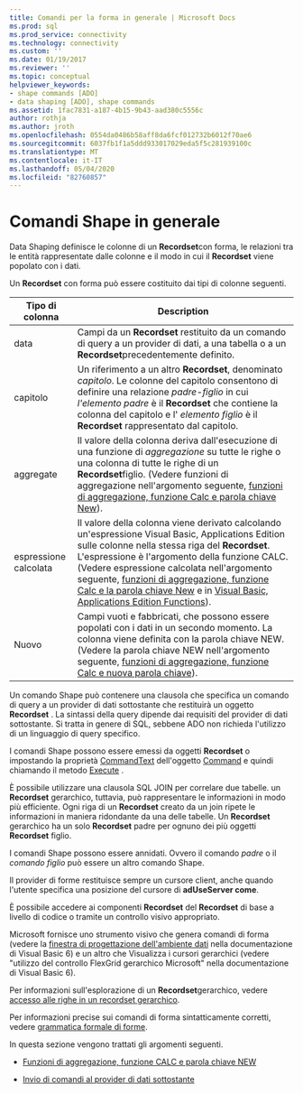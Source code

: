 ```yaml
---
title: Comandi per la forma in generale | Microsoft Docs
ms.prod: sql
ms.prod_service: connectivity
ms.technology: connectivity
ms.custom: ''
ms.date: 01/19/2017
ms.reviewer: ''
ms.topic: conceptual
helpviewer_keywords:
- shape commands [ADO]
- data shaping [ADO], shape commands
ms.assetid: 1fac7831-a187-4b15-9b43-aad380c5556c
author: rothja
ms.author: jroth
ms.openlocfilehash: 0554da0486b58aff8da6fcf012732b6012f70ae6
ms.sourcegitcommit: 6037fb1f1a5ddd933017029eda5f5c281939100c
ms.translationtype: MT
ms.contentlocale: it-IT
ms.lasthandoff: 05/04/2020
ms.locfileid: "82760857"
---
```

# <a name="shape-commands-in-general"></a>Comandi Shape in generale
Data Shaping definisce le colonne di un **Recordset**con forma, le relazioni tra le entità rappresentate dalle colonne e il modo in cui il **Recordset** viene popolato con i dati.  
  
 Un **Recordset** con forma può essere costituito dai tipi di colonne seguenti.  
  
|Tipo di colonna|Description|  
|-----------------|-----------------|  
|data|Campi da un **Recordset** restituito da un comando di query a un provider di dati, a una tabella o a un **Recordset**precedentemente definito.|  
|capitolo|Un riferimento a un altro **Recordset**, denominato *capitolo*. Le colonne del capitolo consentono di definire una relazione *padre-figlio* in cui *l'elemento padre* è il **Recordset** che contiene la colonna del capitolo e l' *elemento figlio* è il **Recordset** rappresentato dal capitolo.|  
|aggregate|Il valore della colonna deriva dall'esecuzione di una funzione di *aggregazione* su tutte le righe o una colonna di tutte le righe di un **Recordset**figlio. (Vedere funzioni di aggregazione nell'argomento seguente, [funzioni di aggregazione, funzione Calc e parola chiave New](../../../ado/guide/data/aggregate-functions-the-calc-function-and-the-new-keyword.md)).|  
|espressione calcolata|Il valore della colonna viene derivato calcolando un'espressione Visual Basic, Applications Edition sulle colonne nella stessa riga del **Recordset**. L'espressione è l'argomento della funzione CALC. (Vedere espressione calcolata nell'argomento seguente, [funzioni di aggregazione, funzione Calc e la parola chiave New](../../../ado/guide/data/aggregate-functions-the-calc-function-and-the-new-keyword.md) e in [Visual Basic, Applications Edition Functions](../../../ado/guide/data/visual-basic-for-applications-functions.md)).|  
|Nuovo|Campi vuoti e fabbricati, che possono essere popolati con i dati in un secondo momento. La colonna viene definita con la parola chiave NEW. (Vedere la parola chiave NEW nell'argomento seguente, [funzioni di aggregazione, funzione Calc e nuova parola chiave](../../../ado/guide/data/aggregate-functions-the-calc-function-and-the-new-keyword.md)).|  
  
 Un comando Shape può contenere una clausola che specifica un comando di query a un provider di dati sottostante che restituirà un oggetto **Recordset** . La sintassi della query dipende dai requisiti del provider di dati sottostante. Si tratta in genere di SQL, sebbene ADO non richieda l'utilizzo di un linguaggio di query specifico.  
  
 I comandi Shape possono essere emessi da oggetti **Recordset** o impostando la proprietà [CommandText](../../../ado/reference/ado-api/commandtext-property-ado.md) dell'oggetto [Command](../../../ado/reference/ado-api/command-object-ado.md) e quindi chiamando il metodo [Execute](../../../ado/reference/ado-api/execute-method-ado-command.md) .  
  
 È possibile utilizzare una clausola SQL JOIN per correlare due tabelle. un **Recordset** gerarchico, tuttavia, può rappresentare le informazioni in modo più efficiente. Ogni riga di un **Recordset** creato da un join ripete le informazioni in maniera ridondante da una delle tabelle. Un **Recordset** gerarchico ha un solo **Recordset** padre per ognuno dei più oggetti **Recordset** figlio.  
  
 I comandi Shape possono essere annidati. Ovvero il comando *padre* o il *comando figlio* può essere un altro comando Shape.  
  
 Il provider di forme restituisce sempre un cursore client, anche quando l'utente specifica una posizione del cursore di **adUseServer come**.  
  
 È possibile accedere ai componenti **Recordset** del **Recordset** di base a livello di codice o tramite un controllo visivo appropriato.  
  
 Microsoft fornisce uno strumento visivo che genera comandi di forma (vedere la [finestra di progettazione dell'ambiente dati](https://go.microsoft.com/fwlink/?LinkId=5689) nella documentazione di Visual Basic 6) e un altro che Visualizza i cursori gerarchici (vedere "utilizzo del controllo FlexGrid gerarchico Microsoft" nella documentazione di Visual Basic 6).  
  
 Per informazioni sull'esplorazione di un **Recordset**gerarchico, vedere [accesso alle righe in un recordset gerarchico](../../../ado/guide/data/accessing-rows-in-a-hierarchical-recordset.md).  
  
 Per informazioni precise sui comandi di forma sintatticamente corretti, vedere [grammatica formale di forme](../../../ado/guide/data/formal-shape-grammar.md).  
  
 In questa sezione vengono trattati gli argomenti seguenti.  
  
-   [Funzioni di aggregazione, funzione CALC e parola chiave NEW](../../../ado/guide/data/aggregate-functions-the-calc-function-and-the-new-keyword.md)  
  
-   [Invio di comandi al provider di dati sottostante](../../../ado/guide/data/issuing-commands-to-the-underlying-data-provider.md)
